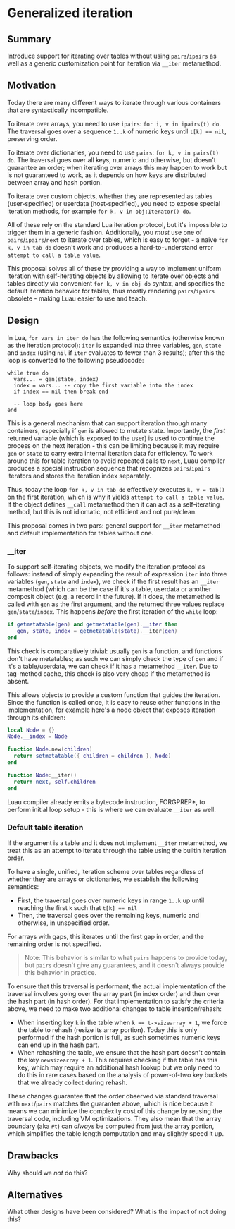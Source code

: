 # Generalized iteration

## Summary

Introduce support for iterating over tables without using `pairs`/`ipairs` as well as a generic customization point for iteration via `__iter` metamethod.

## Motivation

Today there are many different ways to iterate through various containers that are syntactically incompatible.

To iterate over arrays, you need to use `ipairs`: `for i, v in ipairs(t) do`. The traversal goes over a sequence `1..k` of numeric keys until `t[k] == nil`, preserving order.

To iterate over dictionaries, you need to use `pairs`: `for k, v in pairs(t) do`. The traversal goes over all keys, numeric and otherwise, but doesn't guarantee an order; when iterating over arrays this may happen to work but is not guaranteed to work, as it depends on how keys are distributed between array and hash portion.

To iterate over custom objects, whether they are represented as tables (user-specified) or userdata (host-specified), you need to expose special iteration methods, for example `for k, v in obj:Iterator() do`.

All of these rely on the standard Lua iteration protocol, but it's impossible to trigger them in a generic fashion. Additionally, you *must* use one of `pairs`/`ipairs`/`next` to iterate over tables, which is easy to forget - a naive `for k, v in tab do` doesn't work and produces a hard-to-understand error `attempt to call a table value`.

This proposal solves all of these by providing a way to implement uniform iteration with self-iterating objects by allowing to iterate over objects and tables directly via convenient `for k, v in obj do` syntax, and specifies the default iteration behavior for tables, thus mostly rendering `pairs`/`ipairs` obsolete - making Luau easier to use and teach.

## Design

In Lua, `for vars in iter do` has the following semantics (otherwise known as the iteration protocol): `iter` is expanded into three variables, `gen`, `state` and `index` (using `nil` if `iter` evaluates to fewer than 3 results); after this the loop is converted to the following pseudocode:

```
while true do
  vars... = gen(state, index)
  index = vars... -- copy the first variable into the index
  if index == nil then break end
  
  -- loop body goes here
end
```

This is a general mechanism that can support iteration through many containers, especially if `gen` is allowed to mutate state. Importantly, the *first* returned variable (which is exposed to the user) is used to continue the process on the next iteration - this can be limiting because it may require `gen` or `state` to carry extra internal iteration data for efficiency. To work around this for table iteration to avoid repeated calls to `next`, Luau compiler produces a special instruction sequence that recognizes `pairs`/`ipairs` iterators and stores the iteration index separately.

Thus, today the loop `for k, v in tab do` effectively executes `k, v = tab()` on the first iteration, which is why it yields `attempt to call a table value`. If the object defines `__call` metamethod then it can act as a self-iterating method, but this is not idiomatic, not efficient and not pure/clean.

This proposal comes in two pars: general support for `__iter` metamethod and default implementation for tables without one.

### __iter

To support self-iterating objects, we modify the iteration protocol as follows: instead of simply expanding the result of expression `iter` into three variables (`gen`, `state` and `index`), we check if the first result has an `__iter` metamethod (which can be the case if it's a table, userdata or another composit object (e.g. a record in the future). If it does, the metamethod is called with `gen` as the first argument, and the returned three values replace `gen`/`state`/`index`. This happens *before* the first iteration of the `while` loop:

```lua
if getmetatable(gen) and getmetatable(gen).__iter then
   gen, state, index = getmetatable(state).__iter(gen)
end
```

This check is comparatively trivial: usually `gen` is a function, and functions don't have metatables; as such we can simply check the type of `gen` and if it's a table/userdata, we can check if it has a metamethod `__iter`. Due to tag-method cache, this check is also very cheap if the metamethod is absent.

This allows objects to provide a custom function that guides the iteration. Since the function is called once, it is easy to reuse other functions in the implementation, for example here's a node object that exposes iteration through its children:

```lua
local Node = {}
Node.__index = Node

function Node.new(children)
  return setmetatable({ children = children }, Node)
end

function Node:__iter()
  return next, self.children
end
```

Luau compiler already emits a bytecode instruction, FORGPREP*, to perform initial loop setup - this is where we can evaluate `__iter` as well.

### Default table iteration

If the argument is a table and it does not implement `__iter` metamethod, we treat this as an attempt to iterate through the table using the builtin iteration order.

To have a single, unified, iteration scheme over tables regardless of whether they are arrays or dictionaries, we establish the following semantics:

- First, the traversal goes over numeric keys in range `1..k` up until reaching the first `k` such that `t[k] == nil`
- Then, the traversal goes over the remaining keys, numeric and otherwise, in unspecified order.

For arrays with gaps, this iterates until the first gap in order, and the remaining order is not specified.

> Note: This behavior is similar to what `pairs` happens to provide today, but `pairs` doesn't give any guarantees, and it doesn't always provide this behavior in practice.

To ensure that this traversal is performant, the actual implementation of the traversal involves going over the array part (in index order) and then over the hash part (in hash order). For that implementation to satisfy the criteria above, we need to make two additional changes to table insertion/rehash:

- When inserting key `k` in the table when `k == t->sizearray + 1`, we force the table to rehash (resize its array portion). Today this is only performed if the hash portion is full, as such sometimes numeric keys can end up in the hash part.
- When rehashing the table, we ensure that the hash part doesn't contain the key `newsizearray + 1`. This requires checking if the table has this key, which may require an additional hash lookup but we only need to do this in rare cases based on the analysis of power-of-two key buckets that we already collect during rehash.

These changes guarantee that the order observed via standard traversal with `next`/`pairs` matches the guarantee above, which is nice because it means we can minimize the complexity cost of this change by reusing the traversal code, including VM optimizations. They also mean that the array boundary (aka `#t`) can *always* be computed from just the array portion, which simplifies the table length computation and may slightly speed it up.

## Drawbacks

Why should we *not* do this?

## Alternatives

What other designs have been considered? What is the impact of not doing this?
